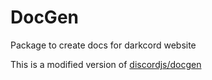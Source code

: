# DocGen

Package to create docs for darkcord website

This is a modified version of [discordjs/docgen](https://github.com/discordjs/discord.js/blob/main/packages/docgen)
